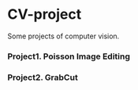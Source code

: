 # CV-project

Some projects of computer vision.

### Project1. Poisson Image Editing

### Project2. GrabCut

